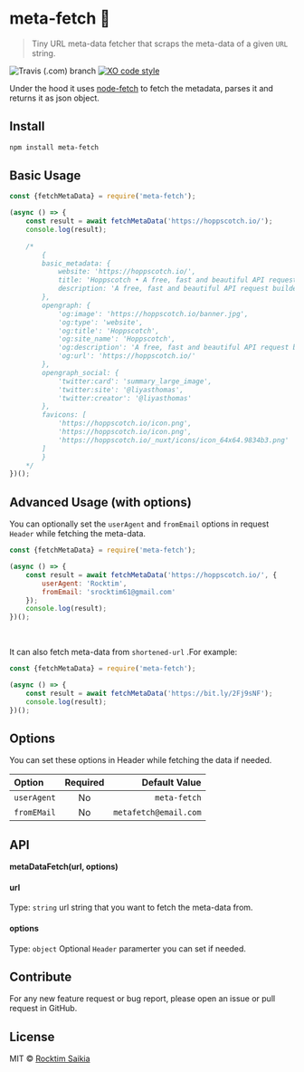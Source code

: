# meta-fetch :mag_right:

> Tiny URL meta-data fetcher that scraps the meta-data of a given `URL` string. 

![Travis (.com) branch](https://img.shields.io/travis/com/rocktimsaikia/meta-fetch/master)
[![XO code style](https://img.shields.io/badge/code_style-XO-5ed9c7.svg)](https://github.com/xojs/xo)

Under the hood it uses [node-fetch](https://github.com/node-fetch/node-fetch) to fetch the metadata, parses it and returns it as json object.

## Install

```sh
npm install meta-fetch
```

## Basic Usage
```js
const {fetchMetaData} = require('meta-fetch');

(async () => {
	const result = await fetchMetaData('https://hoppscotch.io/');
    console.log(result);
    
    /*
        {
        basic_metadata: {
            website: 'https://hoppscotch.io/',
            title: 'Hoppscotch • A free, fast and beautiful API request builder',
            description: 'A free, fast and beautiful API request builder'
        },
        opengraph: {
            'og:image': 'https://hoppscotch.io/banner.jpg',
            'og:type': 'website',
            'og:title': 'Hoppscotch',
            'og:site_name': 'Hoppscotch',
            'og:description': 'A free, fast and beautiful API request builder',
            'og:url': 'https://hoppscotch.io/'
        },
        opengraph_social: {
            'twitter:card': 'summary_large_image',
            'twitter:site': '@liyasthomas',
            'twitter:creator': '@liyasthomas'
        },
        favicons: [
            'https://hoppscotch.io/icon.png',
            'https://hoppscotch.io/icon.png',
            'https://hoppscotch.io/_nuxt/icons/icon_64x64.9834b3.png'
        ]
        }
    */ 
})();

```

## Advanced Usage (with options)
You can optionally set the `userAgent` and `fromEmail` options in request `Header` while fetching the meta-data.

```js
const {fetchMetaData} = require('meta-fetch');

(async () => {
	const result = await fetchMetaData('https://hoppscotch.io/', {
		userAgent: 'Rocktim',
		fromEmail: 'srocktim61@gmail.com'
	});
	console.log(result);
})();
```
<br>

It can also fetch meta-data from `shortened-url` .For example:
```js
const {fetchMetaData} = require('meta-fetch');

(async () => {
	const result = await fetchMetaData('https://bit.ly/2Fj9sNF');
	console.log(result);
})();
```

## Options
You can set these options in Header while fetching the data if needed.

| Option         |  Required    | Default Value     |
| :------------- | :----------: | -----------: |
|  `userAgent`   | No   		| `meta-fetch`    |
| `fromEMail`    | No 			| `metafetch@email.com`    |

## API

**metaDataFetch(url, options)**

#### url
Type: `string`
url string that you want to fetch the meta-data from.

#### options
Type: `object`
Optional `Header` paramerter you can set if needed.

## Contribute
For any new feature request or bug report, please open an issue or pull request in GitHub.

## License
MIT &copy; [Rocktim Saikia](https://rocktim.xyz)